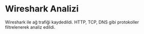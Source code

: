 # Wireshark Analizi

Wireshark ile ağ trafiği kaydedildi. HTTP, TCP, DNS gibi protokoller filtrelenerek analiz edildi.
